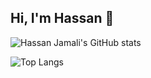 ## Hi, I'm Hassan 👋

![Hassan Jamali's GitHub stats](https://github-readme-stats.vercel.app/api?username=hassanjamalii&theme=dark&show_icons=true)

![Top Langs](https://github-readme-stats.vercel.app/api/top-langs/?username=hassanjamalii&layout=compact&theme=dark)
